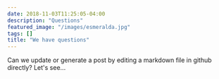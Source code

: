 ```yaml
---
date: 2018-11-03T11:25:05-04:00
description: "Questions"
featured_image: "/images/esmeralda.jpg"
tags: []
title: "We have questions"
---
```


Can we update or generate a post by editing a markdown file in github directly? Let's see...
